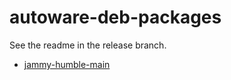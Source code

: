 # autoware-deb-packages

See the readme in the release branch.

- [jammy-humble-main](https://github.com/autowarefoundation/autoware-deb-packages/blob/jammy-humble-main/README.md)
